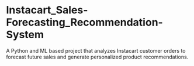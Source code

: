 # Instacart_Sales-Forecasting_Recommendation-System
A Python and ML based project that analyzes Instacart customer orders to forecast future sales and generate personalized product recommendations.
